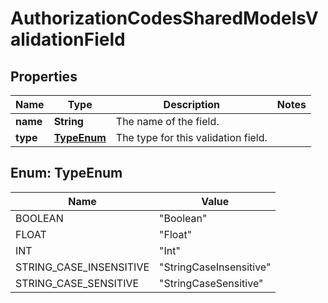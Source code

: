 

# AuthorizationCodesSharedModelsValidationField


## Properties

| Name | Type | Description | Notes |
|------------ | ------------- | ------------- | -------------|
|**name** | **String** | The name of the field. |  |
|**type** | [**TypeEnum**](#TypeEnum) | The type for this validation field. |  |



## Enum: TypeEnum

| Name | Value |
|---- | -----|
| BOOLEAN | &quot;Boolean&quot; |
| FLOAT | &quot;Float&quot; |
| INT | &quot;Int&quot; |
| STRING_CASE_INSENSITIVE | &quot;StringCaseInsensitive&quot; |
| STRING_CASE_SENSITIVE | &quot;StringCaseSensitive&quot; |



